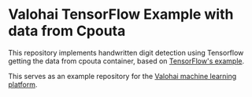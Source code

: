 # Valohai TensorFlow Example with data from Cpouta

This repository implements handwritten digit detection using
Tensorflow getting the data from cpouta container, based on [TensorFlow's example][ex].

This serves as an example repository for the [Valohai machine learning platform][vh].

[ex]: https://github.com/tensorflow/tensorflow/blob/master/tensorflow/examples/tutorials/mnist/mnist_with_summaries.py
[vh]: https://valohai.com/
